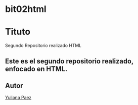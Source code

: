 # bit02html
# Tituto
Segundo Repositorio realizado HTML 
## Este es el segundo repositorio realizado, enfocado en HTML.
## Autor
[Yuliana Paez](https://www.linkedin.com/in/yuliana-garavito-paez-a84a5814a/)
